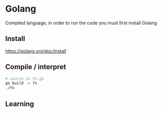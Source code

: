 # Golang

Compiled language, in order to run the code you must first install Golang

## Install
https://golang.org/doc/install
## Compile / interpret
```bash
# source in fn.go
go build -o fn
./fn
```
## Learning
